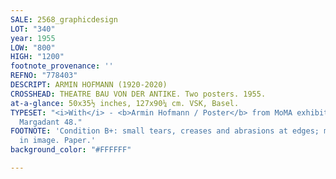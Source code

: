 ```yaml
---
SALE: 2568_graphicdesign
LOT: "340"
year: 1955
LOW: "800"
HIGH: "1200"
footnote_provenance: ''
REFNO: "778403"
DESCRIPT: ARMIN HOFMANN (1920-2020)
CROSSHEAD: THEATRE BAU VON DER ANTIKE. Two posters. 1955.
at-a-glance: 50x35½ inches, 127x90¼ cm. VSK, Basel.
TYPESET: "<i>With</i> - <b>Armin Hofmann / Poster</b> from MoMA exhibition in 1981.
  Margadant 48."
FOOTNOTE: 'Condition B+: small tears, creases and abrasions at edges; minor creases
  in image. Paper.'
background_color: "#FFFFFF"

---
```

